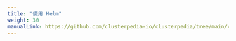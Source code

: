 ```yaml
---
title: "使用 Helm"
weight: 30
manualLink: https://github.com/clusterpedia-io/clusterpedia/tree/main/charts/clusterpedia
---
```

